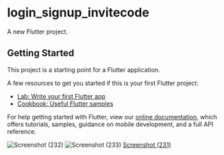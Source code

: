 # login_signup_invitecode

A new Flutter project.

## Getting Started

This project is a starting point for a Flutter application.

A few resources to get you started if this is your first Flutter project:

- [Lab: Write your first Flutter app](https://flutter.dev/docs/get-started/codelab)
- [Cookbook: Useful Flutter samples](https://flutter.dev/docs/cookbook)

For help getting started with Flutter, view our
[online documentation](https://flutter.dev/docs), which offers tutorials,
samples, guidance on mobile development, and a full API reference.






![Screenshot (232)](https://user-images.githubusercontent.com/46556747/159153832-3d7a891f-48f0-40d3-83ee-4de3dda7a172.png)
![Screenshot (233)](https://user-images.githubusercontent.com/46556747/159153834-fb4f36e6-6708-4609-9f75-f82a1c174047.png)
[Screenshot (231)](https://user-images.githubusercontent.com/46556747/159153829-25db8a35-4512-46ce-a21a-259302e09fb2.png)
